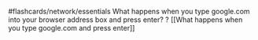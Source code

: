 #flashcards/network/essentials
What happens when you type google.com into your browser address box and press enter?
?
[[What happens when you type google.com and press enter]]